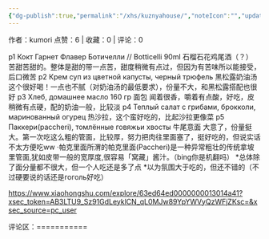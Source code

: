 ```yaml
---
{"dg-publish":true,"permalink":"/xhs/kuznyahouse/","noteIcon":"","updated":"2025-03-17T22:33:23.585+08:00"}
---
```


作者：kumori
点赞：6   |   收藏：0   |   评论：0

p1 Кокт Гарнет Флавер Ботичелли
// Botticelli 90ml 石榴石花鸡尾酒（？） 苦甜苦甜的。整体是甜的带一点苦，甜度稍微有点过，但因为有苦味所以能接受，后口微苦
p2 Крем суп из цветной капусты, черный трюфель 黑松露奶油汤 这个很好喝！一点也不腻（对奶油汤的最低要求），份量不大，和黑松露搭配也很好
p3 Хлеб, домашнее масло 160 гр 面包 闻着很香，嚼着有点酸，好吃，皮稍微有点硬，配的奶油一般，比较淡
p4 Теплый салат с грибами, брокколи, маринованный огурец 热沙拉，这个蛮好吃的，比起沙拉更像菜
p5 Паккери(paccheri), томлённые говяжьи хвосты 牛尾意面 大意了，份量挺大。第一次吃这么粗的管面，比较厚，努力把肉往里面塞了，挺好吃的，但说实话不太方便吃ww
·帕克里面所渭的帕克里面(Paccheri)是一种异常粗壮的传统拿坡里管面,犹如皮带一般的宽厚度,很容易「窝藏」酱汁。（bing你是机翻吗）
*总体除了面分量都不很大，但一个人吃还是多了点
*以为氛围大于吃的，但还不错的（不过硬要说的话还是гоголь好吃）

https://www.xiaohongshu.com/explore/63ed64ed0000000013014a41?xsec_token=AB3LTU9_Sz91GdLeyklCN_qL0MJw89YpYWVyQzWFjZKsc=&xsec_source=pc_user

评论区：===========

